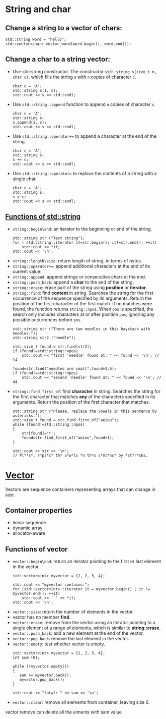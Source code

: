 # String and char
## Change a string to a vector of chars:
```
std::string word = "hello";
std::vector<char> vector_word(word.begin(), word.end()); 
```

## Change a char to a string vector:
* Use std::string constructor. The constructor `std::string s(size_t n, char c)`,  which fills the string `s` with `n` copies of character `c`.
    ```
    char c = 'A';
    std::string s(1, c);
    std::cout << s << std::endl; 
    ```
* Use `std::string::append` function to append `n` copies of character `c`.
    ```
    char c = 'A';
    std::string s;
    s.append(1, c);
    std::cout << s << std::endl;
    ```
* Use `std::string::operator+=` to append a character at the end of the string.
    ```
    char c = 'A';
    std::string s;
    s += c;
    std::cout << s << std::endl;
    ```  
* Use `std::string::operator=` to replace the contents of a string with a single char.
    ```
    char c = 'A';
    std::string s;
    s = c;
    std::cout << s << std::endl;
    ``` 

## [Functions of std::string](https://www.cplusplus.com/reference/string/string/)
* `string::begin\end`: an iterator to the beginning or end of the string.
    ```
    std::string str ("Test string");
    for ( std::string::iterator it=str.begin(); it!=str.end(); ++it)
        std::cout << *it;
    std::cout << '\n';
    ```
* `string::length\size`: return length of string, in terms of bytes.
* `string::operator+=`: append additional characters at the end of its current value:
* `string::append`: append strings or consecutive chars at the end.
* `string::push_back`: append a **char** to the end of the string.
* `string::erase`: erase part of the string using **position** or **iterator**.
* `string::find`: find **content** in string. Searches the string for the first occurrence of the sequence specified by its arguments. Return the position of the first character of the first match. If no matches were found, the function returns `string::npos`. When `pos` is specified, the search only includes characters at or after position `pos`, ignoring any possible occurrences before `pos`.
    ```
    std::string str ("There are two needles in this haystack with needles.");
    std::string str2 ("needle");

    std::size_t found = str.find(str2);
    if (found!=std::string::npos)
        std::cout << "first 'needle' found at: " << found << '\n'; // 14

    found=str.find("needles are small",found+1,6);
    if (found!=std::string::npos)
        std::cout << "second 'needle' found at: " << found << '\n'; // 44
    ```
* `string::find_first_of`: find **character** in string. Searches the string for the first character that matches **any** of the characters specified in its arguments. Return the position of the first character that matches.
    ```
    std::string str ("Please, replace the vowels in this sentence by asterisks.");
    std::size_t found = str.find_first_of("aeiou");
    while (found!=std::string::npos)
    {
        str[found]='*';
        found=str.find_first_of("aeiou",found+1);
    }

    std::cout << str << '\n';
    // Pl**s*, r*pl*c* th* v*w*ls *n th*s s*nt*nc* by *st*r*sks.
    ```

# [Vector](https://www.cplusplus.com/reference/vector/vector/)
Vectors are sequence containers representing arrays that can change in size.
## Container properties
* linear sequence
* dynamic array
* allocator-aware

## Functions of vector
* `vector::begin\end`: return an iterator pointing to the first or last element in the vector.
    ```
    std::vector<int> myvector = {1, 2, 3, 4};

    std::cout << "myvector contains:";
    for (std::vector<int>::iterator it = myvector.begin() ; it != myvector.end(); ++it)
        std::cout << ' ' << *it;
    std::cout << '\n';  
    ```
* `vector::size`: return the number of elements in the vector.
* vector has no member **find**. 
* `vector::erase`: remove from the vector using an iterator pointing to a single element ot a range of elements, which is similar to **string::erase**.
* `vector::push_back`: add a new element at the end of the vector.
* `vector::pop_back`: remove the last element in the vector.
* `vector::empty`: test whether vector is empty.
  ```
  std::vector<int> myvector = {1, 2, 3, 4};
  int sum (0);

  while (!myvector.empty())
  {
     sum += myvector.back();
     myvector.pop_back();
  }

  std::cout << "total: " << sum << '\n';
  ```
* `vector::clear`: remove all elements from container, leaving size 0.

vector remove can delete all the elments with sam value